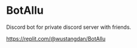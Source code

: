 # BotAllu
Discord bot for private discord server with friends.

https://replit.com/@wustangdan/BotAllu
